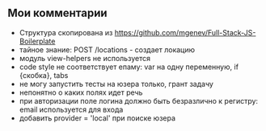 Мои комментарии
---------------
- Структура скопирована из https://github.com/mgenev/Full-Stack-JS-Boilerplate
- тайное знание: POST /locations - создает локацию
- модуль view-helpers не используется
- code style не соответствует епаму: var на одну переменную, if {скобка}, tabs
- не могу запустить тесты на юзера только, грант задачу
- непонятно о каких полях идет речь
- при авторизации поле логина должно быть безразлично к регистру: email используется для входа
- добавить provider = 'local' при поиске юзера